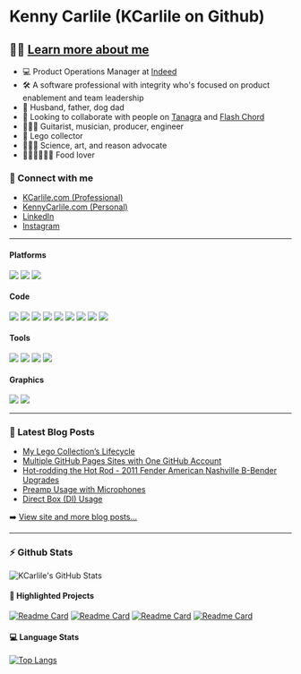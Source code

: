 # Kenny Carlile (KCarlile on Github)

## 🔬🧬 [Learn more about me][website-professional]

- 💻 Product Operations Manager at [Indeed](https://www.indeed.com/)
- 🛠 A software professional with integrity who's focused on product enablement and team leadership
- 💟 Husband, father, dog dad
- 🤝 Looking to collaborate with people on [Tanagra][tanagra] and [Flash Chord][flashchord]
- 🎸🎺🎼 Guitarist, musician, producer, engineer
- 🧱 Lego collector
- 🔭🎨🧠 Science, art, and reason advocate
- 🌮🍕🍔🍟🌭🍪 Food lover

### 🔗 Connect with me

- [KCarlile.com (Professional)][website-professional]
- [KennyCarlile.com (Personal)][website-personal]
- [LinkedIn][linkedin]
- [Instagram][instagram]

---

#### Platforms
![](https://img.shields.io/badge/-Mac-informational?style=for-the-badge&logo=apple&logoColor=white&color=313132)
![](https://img.shields.io/badge/-Bash_on_iTerm2-informational?style=for-the-badge&logo=iterm2&logoColor=white&color=000000)
![](https://img.shields.io/badge/-Homebrew-informational?style=for-the-badge&logo=homebrew&logoColor=black&color=EFAB3A)

#### Code
![](https://img.shields.io/badge/-PHP-informational?style=for-the-badge&logo=php&logoColor=white&color=7F86B7)
![](https://img.shields.io/badge/-Python-informational?style=for-the-badge&logo=python&logoColor=white&color=3E68A1)
![](https://img.shields.io/badge/-HTML-informational?style=for-the-badge&logo=html5&logoColor=white&color=FFA500)
![](https://img.shields.io/badge/-CSS-informational?style=for-the-badge&logo=css3&logoColor=white&color=264de4)
![](https://img.shields.io/badge/-JavaScript-informational?style=for-the-badge&logo=javascript&logoColor=black&color=f7df1e)
![](https://img.shields.io/badge/-jQuery-informational?style=for-the-badge&logo=jquery&logoColor=white&color=0769AD)
![](https://img.shields.io/badge/-Boostrap-informational?style=for-the-badge&logo=bootstrap&logoColor=white&color=563d7c)
![](https://img.shields.io/badge/-Markdown-informational?style=for-the-badge&logo=markdown&logoColor=black&color=FFFFFF)
![](https://img.shields.io/badge/-Jekyll-informational?style=for-the-badge&logo=jekyll&logoColor=white&color=B62612)

#### Tools
![](https://img.shields.io/badge/-Git-informational?style=for-the-badge&logo=git&logoColor=white&color=E25229)
![](https://img.shields.io/badge/-GitHub-informational?style=for-the-badge&logo=github&logoColor=white&color=16191F)
![](https://img.shields.io/badge/-VS_Code-informational?style=for-the-badge&logo=visualstudiocode&logoColor=white&color=2E6CC5)
![](https://img.shields.io/badge/-Google_Suite-informational?style=for-the-badge&logo=google&logoColor=white&color=3364E4)


#### Graphics
![](https://img.shields.io/badge/-Photoshop-informational?style=for-the-badge&logo=adobephotoshop&logoColor=white&color=4C9AFF)
![](https://img.shields.io/badge/-Illustrator-informational?style=for-the-badge&logo=adobeillustrator&logoColor=white&color=F19612)



---

### 📝 Latest Blog Posts

<!-- BLOG-POST-LIST:START -->
- [My Lego Collection’s Lifecycle](https://www.kennycarlile.com/blog/2022-06-19-my-lego-collections-lifecycle)
- [Multiple GitHub Pages Sites with One GitHub Account](https://www.kennycarlile.com/blog/2022-05-10/multiple-github-pages-sites-with-one-github-account)
- [Hot-rodding the Hot Rod - 2011 Fender American Nashville B-Bender Upgrades](https://www.kennycarlile.com/blog/2020-09-14/hot-rodding-the-hot-rod-2011-fender-american-nashville-b-bender-upgrades)
- [Preamp Usage with Microphones](https://www.kennycarlile.com/blog/2020-09-09/preamp-usage-with-microphones)
- [Direct Box &lpar;DI&rpar; Usage](https://www.kennycarlile.com/blog/2020-08-12/direct-box-di-usage)
<!-- BLOG-POST-LIST:END -->

➡️ [View site and more blog posts...](https://www.kennycarlile.com/)

---

### :zap: Github Stats

![KCarlile's GitHub Stats](https://github-readme-stats.vercel.app/api?username=kcarlile&show_icons=true&theme=dark&hide_border=true)

#### 📐 Highlighted Projects

[![Readme Card](https://github-readme-stats.vercel.app/api/pin/?username=kcarlile&repo=flashchord&theme=dark&hide_border=true)](https://github.com/kcarlile/flashchord)
[![Readme Card](https://github-readme-stats.vercel.app/api/pin/?username=kcarlile&repo=tanagra&theme=dark&hide_border=true)](https://github.com/tanagra/tanagra)
[![Readme Card](https://github-readme-stats.vercel.app/api/pin/?username=kcarlile&repo=utilities&theme=dark&hide_border=true)](https://github.com/kcarlile/utilities)
[![Readme Card](https://github-readme-stats.vercel.app/api/pin/?username=kcarlile&repo=kcarlile&theme=dark&hide_border=true)](https://github.com/kcarlile/kcarlile)

#### 💻 Language Stats

[![Top Langs](https://github-readme-stats.vercel.app/api/top-langs/?username=kcarlile&theme=dark&hide_border=true&layout=compact)](https://github.com/kcarlile/github-readme-stats)

[website-professional]: https://www.kcarlile.com/
[website-personal]: https://www.kennycarlile.com/
[instagram]: https://instagram.com/kennycarlile
[linkedin]: https://www.linkedin.com/in/kennycarlile
[tanagra]: http://www.tanagra.dev/
[flashchord]: http://www.flashchord.com/
